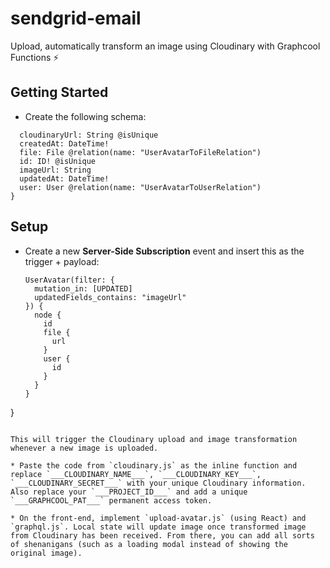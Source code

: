 # sendgrid-email

Upload, automatically transform an image using Cloudinary with Graphcool Functions ⚡️

## Getting Started

* Create the following schema:

```type UserAvatar implements Node {
  cloudinaryUrl: String @isUnique
  createdAt: DateTime!
  file: File @relation(name: "UserAvatarToFileRelation")
  id: ID! @isUnique
  imageUrl: String
  updatedAt: DateTime!
  user: User @relation(name: "UserAvatarToUserRelation")
}
```

## Setup

* Create a new **Server-Side Subscription** event and insert this as the trigger + payload:

  ```subscription {
  UserAvatar(filter: {
    mutation_in: [UPDATED]
    updatedFields_contains: "imageUrl"
  }) {
    node {
      id
      file {
        url
      }
      user {
        id
      }
    }
  }
}
  ```

  This will trigger the Cloudinary upload and image transformation whenever a new image is uploaded.

* Paste the code from `cloudinary.js` as the inline function and replace `___CLOUDINARY_NAME___`, `___CLOUDINARY_KEY___`, `___CLOUDINARY_SECRET___` with your unique Cloudinary information. Also replace your `___PROJECT_ID___` and add a unique `___GRAPHCOOL_PAT___` permanent access token.

* On the front-end, implement `upload-avatar.js` (using React) and `graphql.js`. Local state will update image once transformed image from Cloudinary has been received. From there, you can add all sorts of shenanigans (such as a loading modal instead of showing the original image).
